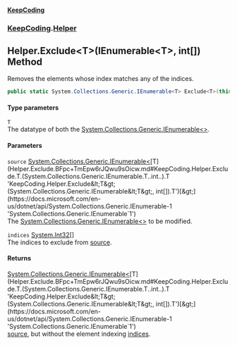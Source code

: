 #### [KeepCoding](index.md 'index')
### [KeepCoding](KeepCoding.md 'KeepCoding').[Helper](Helper.md 'KeepCoding.Helper')
## Helper.Exclude&lt;T&gt;(IEnumerable&lt;T&gt;, int[]) Method
Removes the elements whose index matches any of the indices.  
```csharp
public static System.Collections.Generic.IEnumerable<T> Exclude<T>(this System.Collections.Generic.IEnumerable<T> source, params int[] indices);
```
#### Type parameters
<a name='KeepCoding.Helper.Exclude.T.(System.Collections.Generic.IEnumerable.T..int..).T'></a>
`T`  
The datatype of both the [System.Collections.Generic.IEnumerable&lt;&gt;](https://docs.microsoft.com/en-us/dotnet/api/System.Collections.Generic.IEnumerable-1 'System.Collections.Generic.IEnumerable`1').
  
#### Parameters
<a name='KeepCoding.Helper.Exclude.T.(System.Collections.Generic.IEnumerable.T..int..).source'></a>
`source` [System.Collections.Generic.IEnumerable&lt;](https://docs.microsoft.com/en-us/dotnet/api/System.Collections.Generic.IEnumerable-1 'System.Collections.Generic.IEnumerable`1')[T](Helper.Exclude.BFpc+TmEpw6rJQwu9sOicw.md#KeepCoding.Helper.Exclude.T.(System.Collections.Generic.IEnumerable.T..int..).T 'KeepCoding.Helper.Exclude&lt;T&gt;(System.Collections.Generic.IEnumerable&lt;T&gt;, int[]).T')[&gt;](https://docs.microsoft.com/en-us/dotnet/api/System.Collections.Generic.IEnumerable-1 'System.Collections.Generic.IEnumerable`1')  
The [System.Collections.Generic.IEnumerable&lt;&gt;](https://docs.microsoft.com/en-us/dotnet/api/System.Collections.Generic.IEnumerable-1 'System.Collections.Generic.IEnumerable`1') to be modified.
  
<a name='KeepCoding.Helper.Exclude.T.(System.Collections.Generic.IEnumerable.T..int..).indices'></a>
`indices` [System.Int32](https://docs.microsoft.com/en-us/dotnet/api/System.Int32 'System.Int32')[[]](https://docs.microsoft.com/en-us/dotnet/api/System.Array 'System.Array')  
The indices to exclude from [source](Helper.Exclude.BFpc+TmEpw6rJQwu9sOicw.md#KeepCoding.Helper.Exclude.T.(System.Collections.Generic.IEnumerable.T..int..).source 'KeepCoding.Helper.Exclude&lt;T&gt;(System.Collections.Generic.IEnumerable&lt;T&gt;, int[]).source').
  
#### Returns
[System.Collections.Generic.IEnumerable&lt;](https://docs.microsoft.com/en-us/dotnet/api/System.Collections.Generic.IEnumerable-1 'System.Collections.Generic.IEnumerable`1')[T](Helper.Exclude.BFpc+TmEpw6rJQwu9sOicw.md#KeepCoding.Helper.Exclude.T.(System.Collections.Generic.IEnumerable.T..int..).T 'KeepCoding.Helper.Exclude&lt;T&gt;(System.Collections.Generic.IEnumerable&lt;T&gt;, int[]).T')[&gt;](https://docs.microsoft.com/en-us/dotnet/api/System.Collections.Generic.IEnumerable-1 'System.Collections.Generic.IEnumerable`1')  
[source](Helper.Exclude.BFpc+TmEpw6rJQwu9sOicw.md#KeepCoding.Helper.Exclude.T.(System.Collections.Generic.IEnumerable.T..int..).source 'KeepCoding.Helper.Exclude&lt;T&gt;(System.Collections.Generic.IEnumerable&lt;T&gt;, int[]).source'), but without the element indexing [indices](Helper.Exclude.BFpc+TmEpw6rJQwu9sOicw.md#KeepCoding.Helper.Exclude.T.(System.Collections.Generic.IEnumerable.T..int..).indices 'KeepCoding.Helper.Exclude&lt;T&gt;(System.Collections.Generic.IEnumerable&lt;T&gt;, int[]).indices').
